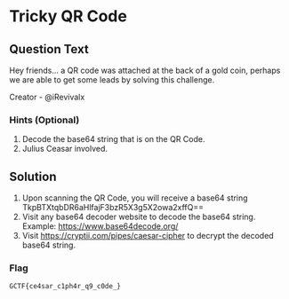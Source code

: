 # Tricky QR Code

## Question Text

Hey friends... a QR code was attached at the back of a gold coin, perhaps we are able to get some leads by solving this challenge.

Creator - @iRevivalx

### Hints (Optional)

1. Decode the base64 string that is on the QR Code.
2. Julius Ceasar involved.

## Solution

1. Upon scanning the QR Code, you will receive a base64 string TkpBTXtqbDR6aHlfajF3bzR5X3g5X2owa2xffQ==
2. Visit any base64 decoder website to decode the base64 string. Example: https://www.base64decode.org/
3. Visit https://cryptii.com/pipes/caesar-cipher to decrypt the decoded base64 string.

### Flag 

` GCTF{ce4sar_c1ph4r_q9_c0de_} `
